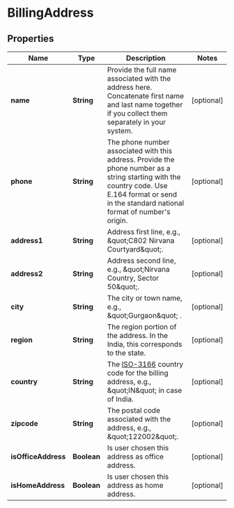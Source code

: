 
# BillingAddress

## Properties
Name | Type | Description | Notes
------------ | ------------- | ------------- | -------------
**name** | **String** | Provide the full name associated with the address here. Concatenate first name and last name together if you collect them separately in your system. |  [optional]
**phone** | **String** | The phone number associated with this address. Provide the phone number as a string starting with the country code. Use E.164 format or send in the standard national format of number&#39;s origin. |  [optional]
**address1** | **String** | Address first line, e.g., \&quot;C802 Nirvana Courtyard\&quot;. |  [optional]
**address2** | **String** | Address second line, e.g., \&quot;Nirvana Country, Sector 50\&quot;. |  [optional]
**city** | **String** | The city or town name, e.g., \&quot;Gurgaon\&quot; . |  [optional]
**region** | **String** | The region portion of the address. In the India, this corresponds to the state. |  [optional]
**country** | **String** | The [ISO-3166](https://en.wikipedia.org/wiki/ISO_3166-1_alpha-2) country code for the billing address, e.g., \&quot;IN\&quot; in case of India. |  [optional]
**zipcode** | **String** | The postal code associated with the address, e.g., \&quot;122002\&quot;. |  [optional]
**isOfficeAddress** | **Boolean** | Is user chosen this address as office address. |  [optional]
**isHomeAddress** | **Boolean** | Is user chosen this address as home address. |  [optional]



